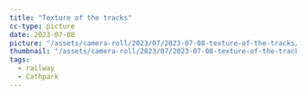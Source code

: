 ```yaml
---
title: "Texture of the tracks"
cc-type: picture
date: 2023-07-08
picture: "/assets/camera-roll/2023/07/2023-07-08-texture-of-the-tracks/20230709_013021542_iOS.jpg"
thumbnail: "/assets/camera-roll/2023/07/2023-07-08-texture-of-the-tracks/20230709_013021542_iOS-thumbnail.jpg"
tags:
  - railway
  - Cathpark
---
```

